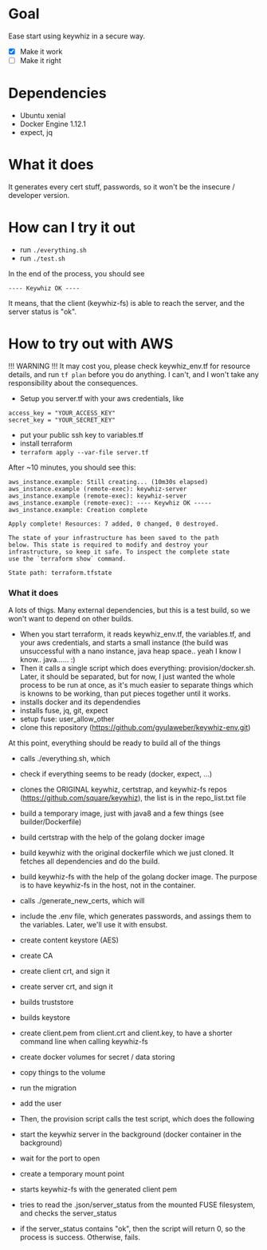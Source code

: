 Goal
====

Ease start using keywhiz in a secure way.

- [x] Make it work
- [ ] Make it right

Dependencies
============

* Ubuntu xenial
* Docker Engine 1.12.1
* expect, jq

What it does
============

It generates every cert stuff, passwords, so it won't be the insecure / developer version.

How can I try it out
====================

* run ``` ./everything.sh ```
* run ``` ./test.sh ```

In the end of the process, you should see
```
---- Keywhiz OK ----
```

It means, that the client (keywhiz-fs) is able to reach the server, and the server status is "ok".

How to try out with AWS
=======================

!!! WARNING !!! It may cost you, please check keywhiz_env.tf for resource details, and run ``` tf plan ``` before you do anything. I can't, and I won't take any responsibility about the consequences.

* Setup you server.tf with your aws credentials, like
```
access_key = "YOUR_ACCESS_KEY"
secret_key = "YOUR_SECRET_KEY"
```
* put your public ssh key to variables.tf
* install terraform
* ``` terraform apply --var-file server.tf ```

After ~10 minutes, you should see this:
```
aws_instance.example: Still creating... (10m30s elapsed)
aws_instance.example (remote-exec): keywhiz-server
aws_instance.example (remote-exec): keywhiz-server
aws_instance.example (remote-exec): ---- Keywhiz OK -----
aws_instance.example: Creation complete

Apply complete! Resources: 7 added, 0 changed, 0 destroyed.

The state of your infrastructure has been saved to the path
below. This state is required to modify and destroy your
infrastructure, so keep it safe. To inspect the complete state
use the `terraform show` command.

State path: terraform.tfstate
```

### What it does

A lots of thigs. Many external dependencies, but this is a test build, so we won't want to depend on other builds.

* When you start terraform, it reads keywhiz_env.tf, the variables.tf, and your aws credentials, and starts a small instance (the build was unsuccessful with a nano instance, java heap space.. yeah I know I know.. java...... :)
* Then it calls a single script which does everything: provision/docker.sh. Later, it should be separated, but for now, I just wanted the whole process to be run at once, as it's much easier to separate things which is knowns to be working, than put pieces together until it works.
* installs docker and its dependendies
* installs fuse, jq, git, expect
* setup fuse: user_allow_other
* clone this repository (https://github.com/gyulaweber/keywhiz-env.git)

At this point, everything should be ready to build all of the things

* calls ./everything.sh, which
* check if everything seems to be ready (docker, expect, ...)
* clones the ORIGINAL keywhiz, certstrap, and keywhiz-fs repos (https://github.com/square/keywhiz), the list is in the repo_list.txt file
* build a temporary image, just with java8 and a few things (see builder/Dockerfile)
* build certstrap with the help of the golang docker image
* build keywhiz with the original dockerfile which we just cloned. It fetches all dependencies and do the build.
* build keywhiz-fs with the help of the golang docker image. The purpose is to have keywhiz-fs in the host, not in the container.

* calls ./generate_new_certs, which will
* include the .env file, which generates passwords, and assings them to the variables. Later, we'll use it with ensubst.
* create content keystore (AES)
* create CA
* create client crt, and sign it
* create server crt, and sign it
* builds truststore
* builds keystore
* create client.pem from client.crt and client.key, to have a shorter command line when calling keywhiz-fs
* create docker volumes for secret / data storing
* copy things to the volume
* run the migration
* add the user

* Then, the provision script calls the test script, which does the following
* start the keywhiz server in the background (docker container in the background)
* wait for the port to open
* create a temporary mount point
* starts keywhiz-fs with the generated client pem
* tries to read the .json/server_status from the mounted FUSE filesystem, and checks the server_status
* if the server_status contains "ok", then the script will return 0, so the process is success. Otherwise, fails.

